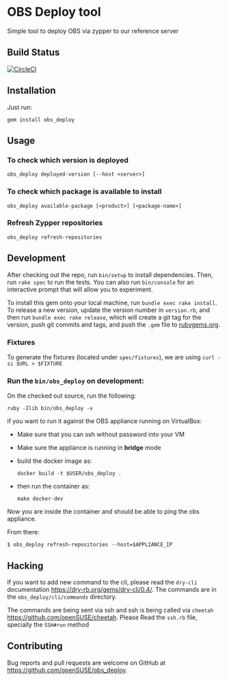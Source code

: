 # OBS Deploy tool

Simple tool to deploy OBS via zypper to our reference server

## Build Status
[![CircleCI](https://circleci.com/gh/openSUSE/obs_deploy.svg?style=svg)](https://app.circleci.com/pipelines/github/openSUSE/obs_deploy)

## Installation

Just run:

```
gem install obs_deploy
```

## Usage


### To check which version is deployed

`obs_deploy deployed-version [--host <server>]`

### To check which package is available to install

`obs_deploy available-package [<product>] [<package-name>]`

### Refresh Zypper repositories

`obs_deploy refresh-repositories`

## Development

After checking out the repo, run `bin/setup` to install dependencies. Then, run `rake spec` to run the tests. You can also run `bin/console` for an interactive prompt that will allow you to experiment.

To install this gem onto your local machine, run `bundle exec rake install`. To release a new version, update the version number in `version.rb`, and then run `bundle exec rake release`, which will create a git tag for the version, push git commits and tags, and push the `.gem` file to [rubygems.org](https://rubygems.org).

### Fixtures

To generate the fixtures (located under `spec/fixtures`), we are using `curl -si $URL > $FIXTURE` 

### Run the `bin/obs_deploy` on development:

On the checked out source, run the following:

`ruby -Ilib bin/obs_deploy -v`

if you want to run it against the OBS appliance running on VirtualBox:

- Make sure that you can ssh without password into your VM
- Make sure the appliance is running in __bridge__ mode
- build the docker image as:
  
  ```
  docker build -t $USER/obs_deploy .
  ```

- then run the container as:

    ```
    make docker-dev
    ```
Now you are inside the container and should be able to ping the obs appliance.

From there:

```
$ obs_deploy refresh-repositories --host=$APPLIANCE_IP
```


## Hacking

If you want to add new command to the cli, please read the `dry-cli` documentation https://dry-rb.org/gems/dry-cli/0.4/. The commands are in the `obs_deploy/cli/commands` directory.

The commands are being sent via ssh and ssh is being called via `cheetah` https://github.com/openSUSE/cheetah. Please Read the `ssh.rb` file, specially the `SSH#run` method

## Contributing

Bug reports and pull requests are welcome on GitHub at https://github.com/openSUSE/obs_deploy.
